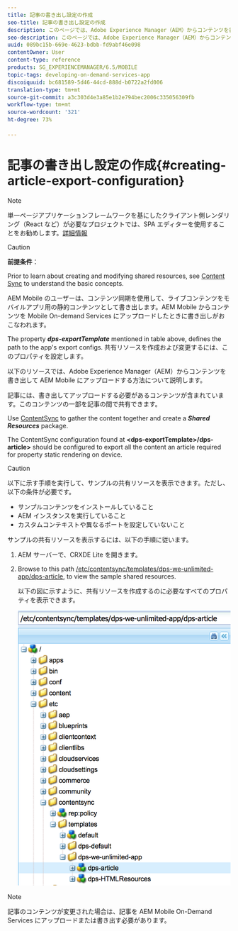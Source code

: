 ```yaml
---
title: 記事の書き出し設定の作成
seo-title: 記事の書き出し設定の作成
description: このページでは、Adobe Experience Manager（AEM）からコンテンツを書き出して AEM Mobile にアップロードする方法について説明します。
seo-description: このページでは、Adobe Experience Manager（AEM）からコンテンツを書き出して AEM Mobile にアップロードする方法について説明します。
uuid: 089bc15b-669e-4623-bdbb-fd9abf46e098
contentOwner: User
content-type: reference
products: SG_EXPERIENCEMANAGER/6.5/MOBILE
topic-tags: developing-on-demand-services-app
discoiquuid: bc681589-5d46-44cd-888d-b0722a2fd006
translation-type: tm+mt
source-git-commit: a3c303d4e3a85e1b2e794bec2006c335056309fb
workflow-type: tm+mt
source-wordcount: '321'
ht-degree: 73%

---
```



# 記事の書き出し設定の作成{#creating-article-export-configuration}

>[!NOTE]
>
>単一ページアプリケーションフレームワークを基にしたクライアント側レンダリング（React など）が必要なプロジェクトでは、SPA エディターを使用することをお勧めします。[詳細情報](/help/sites-developing/spa-overview.md)

>[!CAUTION]
>
>**前提条件**：
>
>Prior to learn about creating and modifying shared resources, see [Content Sync](/help/mobile/mobile-ondemand-contentsync.md) to understand the basic concepts.

AEM Mobile のユーザーは、コンテンツ同期を使用して、ライブコンテンツをモバイルアプリ用の静的コンテンツとして書き出します。AEM Mobile からコンテンツを Mobile On-demand Services にアップロードしたときに書き出しがおこなわれます。

The property ***dps-exportTemplate*** mentioned in table above, defines the path to the app&#39;s export configs. 共有リソースを作成および変更するには、このプロパティを設定します。

以下のリソースでは、Adobe Experience Manager（AEM）からコンテンツを書き出して AEM Mobile にアップロードする方法について説明します。

記事には、書き出してアップロードする必要があるコンテンツが含まれています。このコンテンツの一部を記事の間で共有できます。

Use [ContentSync](/help/mobile/mobile-ondemand-contentsync.md) to gather the content together and create a ***Shared Resources*** package.

The ContentSync configuration found at **&lt;dps-exportTemplate>/dps-article>** should be configured to export all the content an article required for property static rendering on device.

>[!CAUTION]
>
>以下に示す手順を実行して、サンプルの共有リソースを表示できます。ただし、以下の条件が必要です。
>
>* サンプルコンテンツをインストールしていること
>* AEM インスタンスを実行していること
>* カスタムコンテキストや異なるポートを設定していないこと

>



サンプルの共有リソースを表示するには、以下の手順に従います。

1. AEM サーバーで、CRXDE Lite を開きます。
1. Browse to this path [/etc/contentsync/templates/dps-we-unlimited-app/dps-article](http://localhost:4502/crx/de/index.jsp#/etc/contentsync/templates/dps-we-unlimited-app/dps-article), to view the sample shared resources.

   以下の図に示すように、共有リソースを作成するのに必要なすべてのプロパティを表示できます。

   ![chlimage_1-134](assets/chlimage_1-134.png)

>[!NOTE]
>
>記事のコンテンツが変更された場合は、記事を AEM Mobile On-Demand Services にアップロードまたは書き出す必要があります。

